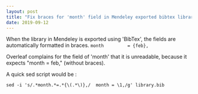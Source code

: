 ```yaml
---
layout: post
title: "Fix braces for 'month' field in Mendeley exported bibtex library (Overleaf doesn't like them) "
date: 2019-09-12
---
```


When the library in Mendeley is exported using 'BibTex', the fields are automatically formatted in braces.
  `month         = {feb},`
  
Overleaf complains for the field of 'month' that it is unreadable, because it expects "month = feb," (without braces).

A quick sed script would be : 

`
sed -i 's/.*month.*=.*{\(.*\)},/  month = \1,/g' library.bib
`
